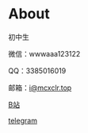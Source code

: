 # About
初中生

微信：wwwaaa123122

QQ：3385016019

邮箱：i@mcxclr.top

[B站](https://space.bilibili.com/3493078983772353)

[telegram](https://t.me/wwwaaa123122)

